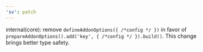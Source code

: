 ```yaml
---
'sv': patch
---
```


internal(core): remove `defineAddonOptions({ /*config */ })` in favor of `prepareAddonOptions().add('key', { /*config */ }).build()`. This change brings better type safety.
